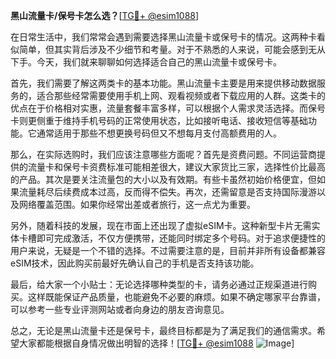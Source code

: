 **黑山流量卡/保号卡怎么选？**[[TG💪+ @esim1088](https://t.me/s/esim1088)]

在日常生活中，我们常常会遇到需要选择黑山流量卡或保号卡的情况。这两种卡看似简单，但其实背后涉及不少细节和考量。对于不熟悉的人来说，可能会感到无从下手。今天，我们就来聊聊如何选择适合自己的黑山流量卡或保号卡。

首先，我们需要了解这两类卡的基本功能。黑山流量卡主要是用来提供移动数据服务的，适合那些经常需要使用手机上网、观看视频或者下载应用的人群。这类卡的优点在于价格相对实惠，流量套餐丰富多样，可以根据个人需求灵活选择。而保号卡则更侧重于维持手机号码的正常使用状态，比如接听电话、接收短信等基础功能。它通常适用于那些不想更换号码但又不想每月支付高额费用的人。

那么，在实际选购时，我们应该注意哪些方面呢？首先是资费问题。不同运营商提供的流量卡和保号卡资费标准可能相差很大，建议大家货比三家，选择性价比最高的产品。其次是要关注流量包的大小以及有效期。有些卡虽然初始价格便宜，但如果流量耗尽后续费成本过高，反而得不偿失。再次，还需留意是否支持国际漫游以及网络覆盖范围。如果你经常出差或者旅行，这一点尤为重要。

另外，随着科技的发展，现在市面上还出现了虚拟eSIM卡。这种新型卡片无需实体卡槽即可完成激活，不仅方便携带，还能同时绑定多个号码。对于追求便捷性的用户来说，无疑是一个不错的选择。不过需要注意的是，目前并非所有设备都兼容eSIM技术，因此购买前最好先确认自己的手机是否支持该功能。

最后，给大家一个小贴士：无论选择哪种类型的卡，请务必通过正规渠道进行购买。这样既能保证产品质量，也能避免不必要的麻烦。如果不确定哪家平台靠谱，可以参考一些专业评测网站或者向身边的朋友咨询意见。

总之，无论是黑山流量卡还是保号卡，最终目标都是为了满足我们的通信需求。希望大家都能根据自身情况做出明智的选择！[[TG💪+ @esim1088](https://t.me/s/esim1088) ![Image](https://i.postimg.cc/4NQfJmqS/Snipaste-2025-05-13-00-14-12.png)]